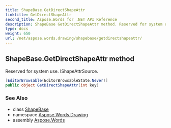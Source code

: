 ```yaml
---
title: ShapeBase.GetDirectShapeAttr
linktitle: GetDirectShapeAttr
second_title: Aspose.Words for .NET API Reference
description: ShapeBase GetDirectShapeAttr method. Reserved for system use. IShapeAttrSource in C#.
type: docs
weight: 650
url: /net/aspose.words.drawing/shapebase/getdirectshapeattr/
---
```

## ShapeBase.GetDirectShapeAttr method

Reserved for system use. IShapeAttrSource.

```csharp
[EditorBrowsable(EditorBrowsableState.Never)]
public object GetDirectShapeAttr(int key)
```

### See Also

* class [ShapeBase](../)
* namespace [Aspose.Words.Drawing](../../shapebase/)
* assembly [Aspose.Words](../../../)
